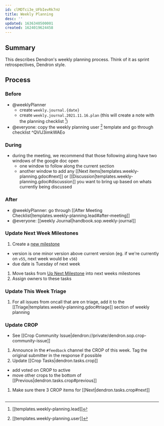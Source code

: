 ```yaml
---
id: clMDTci3e_UFbIevRk7nU
title: Weekly Planning
desc: ''
updated: 1636340500001
created: 1624019624458
---
```


## Summary

This describes Dendron's weekly planning process. Think of it as sprint retrospectives, Dendron style.

## Process

### Before
- @weeklyPlanner 
  - create `weekly.journal.{date}`
  - create `weekly.journal.2021.11.16.plan` (this will create a note with the planning checklist [^lead])
- @everyone: copy the weekly planning user [^user] template and go through checklist ^QVIJ3imkWAEo

### During
- during the meeting, we recommend that those following along have two windows of the google doc open
  - one window to follow along the current section
  - another window to add any [[Next items|templates.weekly-planning.gdoc#next]] or [[Discussion|templates.weekly-planning.gdoc#discussion]] you want to bring up based on whats currently being discussed

### After
- @weeklyPlanner: go through [[After Meeting Checklist|templates.weekly-planning.lead#after-meeting]]
- @everyone: [[weekly Journal|handbook.sop.weekly-journal]]


### Update Next Week Milestones
1. Create a [new milestone](https://github.com/dendronhq/dendron/milestones/new)
  - version is one minor version above current version (eg. if we're currently on `v55`, next week would be `v56`)
  - due date is Tuesday of next week
1. Move tasks from [Up Next Milestone](https://github.com/dendronhq/dendron/milestone/16) into next weeks milestones
1. Assign owners to these tasks

### Update This Week Triage
1. For all issues from oncall that are on triage, add it to the [[Triage|templates.weekly-planning.gdoc#triage]] section of weekly planning

### Update CROP
- See [[Crop Community Issue|dendron://private/dendron.sop.crop-community-issue]]
1. Announce in the `#feedback` channel the CROP of this week. Tag the original submitter in the response if possible
1. Update [[Crop Tasks|dendron.tasks.crop]]
  - add voted on CROP to active
  - move other crops to the bottom of [[Previous|dendron.tasks.crop#previous]]
1. Make sure there 3 CROP items for [[Next|dendron.tasks.crop#next]]

##

[^lead]: [[templates.weekly-planning.lead]]
[^user]: [[templates.weekly-planning.user]]
[^team]: [[templates.weekly-planning.team]]
[^gdoc]: [[Gdoc|templates.weekly-planning.gdoc]]
